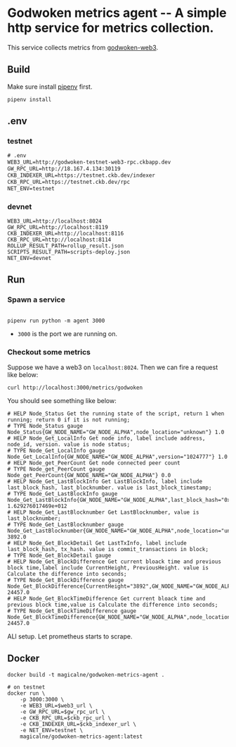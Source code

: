 # Godwoken metrics agent -- A simple http service for metrics collection.

This service collects metrics from [godwoken-web3](https://github.com/nervosnetwork/godwoken-web3).

## Build

Make sure install [pipenv](https://pipenv.pypa.io/en/latest/install/) first.

```shell
pipenv install
```
## .env

### testnet

```txt
# .env
WEB3_URL=http://godwoken-testnet-web3-rpc.ckbapp.dev
GW_RPC_URL=http://18.167.4.134:30119
CKB_INDEXER_URL=https://testnet.ckb.dev/indexer
CKB_RPC_URL=https://testnet.ckb.dev/rpc
NET_ENV=testnet
```

### devnet
```
WEB3_URL=http://localhost:8024
GW_RPC_URL=http://localhost:8119
CKB_INDEXER_URL=http://localhost:8116
CKB_RPC_URL=http://localhost:8114
ROLLUP_RESULT_PATH=rollup_result.json
SCRIPTS_RESULT_PATH=scripts-deploy.json
NET_ENV=devnet
```

## Run

### Spawn a service

```shell

pipenv run python -m agent 3000
```

- `3000` is the port we are running on.

### Checkout some metrics

Suppose we have a web3 on `localhost:8024`. Then we can fire a request like below:

```shell
curl http://localhost:3000/metrics/godwoken
```

You should see something like below:

```
# HELP Node_Status Get the running state of the script, return 1 when running; return 0 if it is not running;
# TYPE Node_Status gauge
Node_Status{GW_NODE_NAME="GW_NODE_ALPHA",node_location="unknown"} 1.0
# HELP Node_Get_LocalInfo Get node info, label include address, node_id, version. value is node status;
# TYPE Node_Get_LocalInfo gauge
Node_Get_LocalInfo{GW_NODE_NAME="GW_NODE_ALPHA",version="1024777"} 1.0
# HELP Node_get_PeerCount Get node connected peer count
# TYPE Node_get_PeerCount gauge
Node_get_PeerCount{GW_NODE_NAME="GW_NODE_ALPHA"} 0.0
# HELP Node_Get_LastBlockInfo Get LastBlockInfo, label include last_block_hash, last_blocknumber. value is last_block_timestamp;
# TYPE Node_Get_LastBlockInfo gauge
Node_Get_LastBlockInfo{GW_NODE_NAME="GW_NODE_ALPHA",last_block_hash="0x4afc4de1c32d07f123f4275ecd37a308b736330f2bc3e3fd5024a5728a32f76b",last_block_timestamp="1629276017469",last_blocknumber="3892",node_location="unknown"} 1.629276017469e+012
# HELP Node_Get_LastBlocknumber Get LastBlocknumber, value is last_blocknumber;
# TYPE Node_Get_LastBlocknumber gauge
Node_Get_LastBlocknumber{GW_NODE_NAME="GW_NODE_ALPHA",node_location="unknown"} 3892.0
# HELP Node_Get_BlockDetail Get LastTxInfo, label include last_block_hash, tx_hash. value is commit_transactions in block;
# TYPE Node_Get_BlockDetail gauge
# HELP Node_Get_BlockDifference Get current bloack time and previous block time,label include CurrentHeight, PreviousHeight. value is Calculate the difference into seconds;
# TYPE Node_Get_BlockDifference gauge
Node_Get_BlockDifference{CurrentHeight="3892",GW_NODE_NAME="GW_NODE_ALPHA",PreviousHeight="3891",node_location="unknown"} 24457.0
# HELP Node_Get_BlockTimeDifference Get current bloack time and previous block time,value is Calculate the difference into seconds;
# TYPE Node_Get_BlockTimeDifference gauge
Node_Get_BlockTimeDifference{GW_NODE_NAME="GW_NODE_ALPHA",node_location="unknown"} 24457.0
```

ALl setup. Let prometheus starts to scrape.

## Docker

```shell
docker build -t magicalne/godwoken-metrics-agent .

# on testnet
docker run \
	-p 3000:3000 \
	-e WEB3_URL=$web3_url \
	-e GW_RPC_URL=$gw_rpc_url \
	-e CKB_RPC_URL=$ckb_rpc_url \
	-e CKB_INDEXER_URL=$ckb_indexer_url \
	-e NET_ENV=testnet \
	magicalne/godwoken-metrics-agent:latest
```
